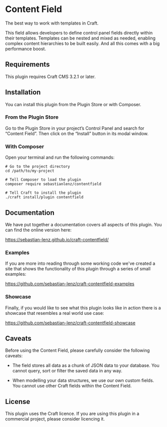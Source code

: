 # Content Field

The best way to work with templates in Craft. 

This field allows developers to define control panel fields directly 
within their templates. Templates can be nested and mixed as needed,
enabling complex content hierarchies to be built easily. And all this
comes with a big performance boost.


## Requirements

This plugin requires Craft CMS 3.2.1 or later.


## Installation

You can install this plugin from the Plugin Store or with Composer.

### From the Plugin Store
Go to the Plugin Store in your project’s Control Panel and search for 
“Content Field”. Then click on the “Install” button in its modal window.

### With Composer
Open your terminal and run the following commands:

```
# Go to the project directory
cd /path/to/my-project

# Tell Composer to load the plugin
composer require sebastianlenz/contentfield

# Tell Craft to install the plugin
./craft install/plugin contentfield
```


## Documentation

We have put together a documentation covers all aspects of this 
plugin. You can find the online version here:

https://sebastian-lenz.github.io/craft-contentfield/

### Examples

If you are more into reading through some working code we've created
a site that shows the functionality of this plugin through a series
of small examples:

https://github.com/sebastian-lenz/craft-contentfield-examples

### Showcase

Finally, if you would like to see what this plugin looks like in 
action there is a showcase that resembles a real world use case:

https://github.com/sebastian-lenz/craft-contentfield-showcase


## Caveats

Before using the Content Field, please carefully consider the 
following caveats:

- The field stores all data as a chunk of JSON data to your database.
  You cannot query, sort or filter the saved data in any way.
  
- When modelling your data structures, we use our own custom fields. 
  You cannot use other Craft fields within the Content Field.
  

## License

This plugin uses the Craft licence. If you are using this plugin in 
a commercial project, please consider licencing it.
